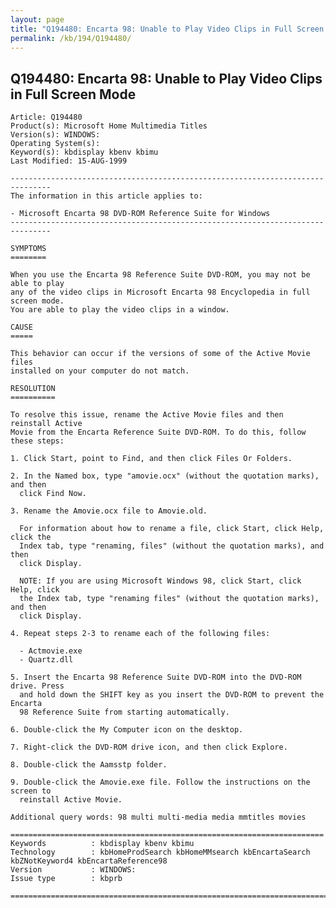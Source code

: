 ```yaml
---
layout: page
title: "Q194480: Encarta 98: Unable to Play Video Clips in Full Screen Mode"
permalink: /kb/194/Q194480/
---
```


## Q194480: Encarta 98: Unable to Play Video Clips in Full Screen Mode

	Article: Q194480
	Product(s): Microsoft Home Multimedia Titles
	Version(s): WINDOWS:
	Operating System(s): 
	Keyword(s): kbdisplay kbenv kbimu
	Last Modified: 15-AUG-1999
	
	-------------------------------------------------------------------------------
	The information in this article applies to:
	
	- Microsoft Encarta 98 DVD-ROM Reference Suite for Windows 
	-------------------------------------------------------------------------------
	
	SYMPTOMS
	========
	
	When you use the Encarta 98 Reference Suite DVD-ROM, you may not be able to play
	any of the video clips in Microsoft Encarta 98 Encyclopedia in full screen mode.
	You are able to play the video clips in a window.
	
	CAUSE
	=====
	
	This behavior can occur if the versions of some of the Active Movie files
	installed on your computer do not match.
	
	RESOLUTION
	==========
	
	To resolve this issue, rename the Active Movie files and then reinstall Active
	Movie from the Encarta Reference Suite DVD-ROM. To do this, follow these steps:
	
	1. Click Start, point to Find, and then click Files Or Folders.
	
	2. In the Named box, type "amovie.ocx" (without the quotation marks), and then
	  click Find Now.
	
	3. Rename the Amovie.ocx file to Amovie.old.
	
	  For information about how to rename a file, click Start, click Help, click the
	  Index tab, type "renaming, files" (without the quotation marks), and then
	  click Display.
	
	  NOTE: If you are using Microsoft Windows 98, click Start, click Help, click
	  the Index tab, type "renaming files" (without the quotation marks), and then
	  click Display.
	
	4. Repeat steps 2-3 to rename each of the following files:
	
	  - Actmovie.exe
	  - Quartz.dll
	
	5. Insert the Encarta 98 Reference Suite DVD-ROM into the DVD-ROM drive. Press
	  and hold down the SHIFT key as you insert the DVD-ROM to prevent the Encarta
	  98 Reference Suite from starting automatically.
	
	6. Double-click the My Computer icon on the desktop.
	
	7. Right-click the DVD-ROM drive icon, and then click Explore.
	
	8. Double-click the Aamsstp folder.
	
	9. Double-click the Amovie.exe file. Follow the instructions on the screen to
	  reinstall Active Movie.
	
	Additional query words: 98 multi multi-media media mmtitles movies
	
	======================================================================
	Keywords          : kbdisplay kbenv kbimu 
	Technology        : kbHomeProdSearch kbHomeMMsearch kbEncartaSearch kbZNotKeyword4 kbEncartaReference98
	Version           : WINDOWS:
	Issue type        : kbprb
	
	=============================================================================
	
